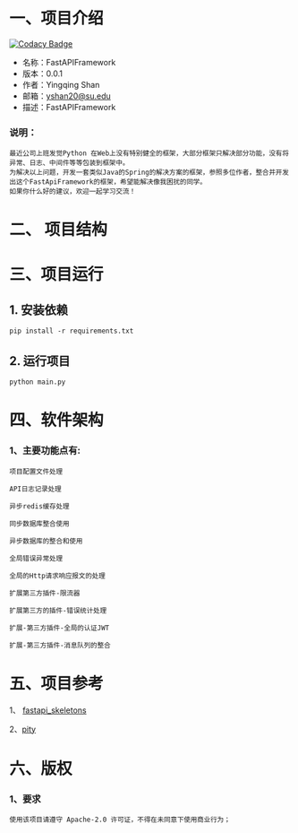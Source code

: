# 一、项目介绍

[![Codacy Badge](https://api.codacy.com/project/badge/Grade/c7a5322c71ce4d2db388650d8547b8dd)](https://app.codacy.com/gh/462548187/fastApiFramework?utm_source=github.com&utm_medium=referral&utm_content=462548187/fastApiFramework&utm_campaign=Badge_Grade_Settings)

- 名称：FastAPIFramework
- 版本：0.0.1
- 作者：Yingqing Shan
- 邮箱：yshan20@su.edu
- 描述：FastAPIFramework

### 说明：
    最近公司上班发觉Python 在Web上没有特别健全的框架，大部分框架只解决部分功能，没有将异常、日志、中间件等等包装到框架中。
    为解决以上问题，开发一套类似Java的Spring的解决方案的框架，参照多位作者，整合并开发出这个FastApiFramework的框架，希望能解决像我困扰的同学。
    如果你什么好的建议，欢迎一起学习交流！

# 二、 项目结构





# 三、项目运行
## 1. 安装依赖
```shell
pip install -r requirements.txt
```
## 2. 运行项目
```shell
python main.py
```


# 四、软件架构
### 1、主要功能点有:

    项目配置文件处理

    API日志记录处理

    异步redis缓存处理

    同步数据库整合使用

    异步数据库的整合和使用

    全局错误异常处理

    全局的Http请求响应报文的处理

    扩展第三方插件-限流器

    扩展第三方的插件-错误统计处理

    扩展-第三方插件-全局的认证JWT

    扩展-第三方插件-消息队列的整合


# 五、项目参考
1、 [fastapi_skeletons](https://gitee.com/xiaozhong1988/fastapi_skeletons)

2、[pity](https://github.com/wuranxu/pity)


# 六、版权
### 1、要求
    使用该项目请遵守 Apache-2.0 许可证，不得在未同意下使用商业行为；